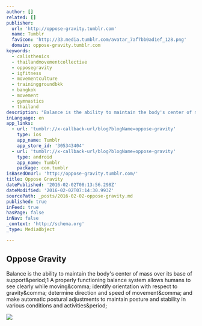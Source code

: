 ```yaml
---
author: []
related: []
publisher:
  url: 'http://oppose-gravity.tumblr.com'
  name: Tumblr
  favicon: 'http://33.media.tumblr.com/avatar_7af7bb0ad1ef_128.png'
  domain: oppose-gravity.tumblr.com
keywords:
  - calisthenics
  - thailandmovementcollective
  - opposegravity
  - igfitness
  - movementculture
  - traininggroundbkk
  - bangkok
  - movement
  - gymnastics
  - thailand
description: "Balance is the ability to maintain the body's center of mass over its base of support.1 A properly functioning balance system allows humans to see clearly while moving, identify orientation with respect to gravity, determine direction and speed of movement, and make automatic postural adjustments to maintain posture and stability in various conditions and activities."
inLanguage: en
app_links:
  - url: 'tumblr://x-callback-url/blog?blogName=oppose-gravity'
    type: ios
    app_name: Tumblr
    app_store_id: '305343404'
  - url: 'tumblr://x-callback-url/blog?blogName=oppose-gravity'
    type: android
    app_name: Tumblr
    package: com.tumblr
isBasedOnUrl: 'http://oppose-gravity.tumblr.com/'
title: Oppose Gravity
datePublished: '2016-02-02T08:13:56.298Z'
dateModified: '2016-02-02T07:14:30.993Z'
sourcePath: _posts/2016-02-02-oppose-gravity.md
published: true
inFeed: true
hasPage: false
inNav: false
_context: 'http://schema.org'
_type: MediaObject

---
```

<article style=""><h1>Oppose Gravity</h1><p>Balance is the ability to maintain the body's center of mass over its base of support&amp;period;1 A properly functioning balance system allows humans to see clearly while moving&amp;comma; identify orientation with respect to gravity&amp;comma; determine direction and speed of movement&amp;comma; and make automatic postural adjustments to maintain posture and stability in various conditions and activities&amp;period;</p><img src="http://33.media.tumblr.com/avatar_7af7bb0ad1ef_128.png" /></article>